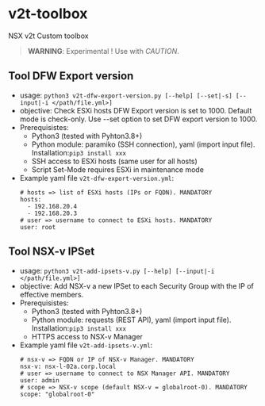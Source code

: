 # v2t-toolbox
NSX v2t Custom toolbox

>**WARNING**: Experimental ! Use with *CAUTION*.

## Tool DFW Export version
- usage: `python3 v2t-dfw-export-version.py [--help] [--set|-s] [--input|-i </path/file.yml>]`
- objective: Check ESXi hosts DFW Export version is set to 1000. Default mode is check-only. Use --set option to set DFW export version to 1000. 
- Prerequisistes:
  - Python3 (tested with Pyhton3.8+)
  - Python module: paramiko (SSH connection), yaml (import input file). Installation:`pip3 install xxx`
  - SSH access to ESXi hosts (same user for all hosts)
  - Script Set-Mode requires ESXi in maintenance mode
- Example yaml file `v2t-dfw-export-version.yml`:
  ```
  # hosts => list of ESXi hosts (IPs or FQDN). MANDATORY
  hosts:
    - 192.168.20.4
    - 192.168.20.3
  # user => username to connect to ESXi hosts. MANDATORY
  user: root
  ```

## Tool NSX-v IPSet
- usage: `python3 v2t-add-ipsets-v.py [--help] [--input|-i </path/file.yml>]`
- objective: Add NSX-v a new IPSet to each Security Group with the IP of effective members.
- Prerequisistes:
  - Python3 (tested with Pyhton3.8+)
  - Python module: requests (REST API), yaml (import input file). Installation:`pip3 install xxx`
  - HTTPS access to NSX-v Manager
- Example yaml file `v2t-add-ipsets-v.yml`:
  ```
  # nsx-v => FQDN or IP of NSX-v Manager. MANDATORY
  nsx-v: nsx-l-02a.corp.local
  # user => username to connect to NSX Manager API. MANDATORY
  user: admin
  # scope => NSX-v scope (default NSX-v = globalroot-0). MANDATORY
  scope: "globalroot-0"
  ```
